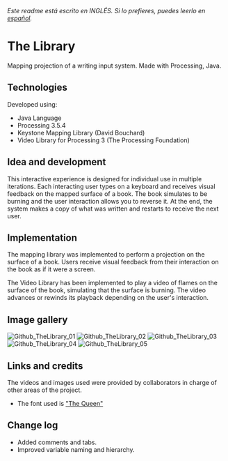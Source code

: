 *Este readme está escrito en INGLÉS. Si lo prefieres, puedes leerlo en [español](README.es.md).*

# The Library

Mapping projection of a writing input system. Made with Processing, Java.

## Technologies

Developed using:
- Java Language
- Processing 3.5.4
- Keystone Mapping Library (David Bouchard)
- Video Library for Processing 3 (The Processing Foundation)

## Idea and development

This interactive experience is designed for individual use in multiple iterations. 
Each interacting user types on a keyboard and receives visual feedback on the mapped surface of a book. 
The book simulates to be burning and the user interaction allows you to reverse it.
At the end, the system makes a copy of what was written and restarts to receive the next user.

## Implementation

The mapping library was implemented to perform a projection on the surface of a book.
Users receive visual feedback from their interaction on the book as if it were a screen.

The Video Library has been implemented to play a video of flames on the surface of the book, simulating that the surface is burning.
The video advances or rewinds its playback depending on the user's interaction.

## Image gallery

![Github_TheLibrary_01](https://github.com/BravoFacundo/TheLibrary/assets/88951560/bf6978e3-4a12-47bd-8e74-8cbcfd8fb2dc)
![Github_TheLibrary_02](https://github.com/BravoFacundo/TheLibrary/assets/88951560/ceef9800-901e-4a1a-b396-098cfd41d760)
![Github_TheLibrary_03](https://github.com/BravoFacundo/TheLibrary/assets/88951560/e25fe63b-4637-42a4-aa95-ce8334abdd05)
![Github_TheLibrary_04](https://github.com/BravoFacundo/TheLibrary/assets/88951560/32c31f19-26cf-4362-8d38-69630460f6a1)
![Github_TheLibrary_05](https://github.com/BravoFacundo/TheLibrary/assets/88951560/2ffdd16e-815a-4bb1-af09-b84d96a9e798)

## Links and credits

The videos and images used were provided by collaborators in charge of other areas of the project.
- The font used is ["The Queen"](https://www.dafont.com/the-queen.font)

## Change log

- Added comments and tabs. 
- Improved variable naming and hierarchy.
